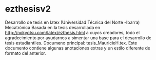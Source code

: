 # ezthesisv2
Desarrollo de tesis en latex (Universidad Técnica del Norte -Ibarra) Mecatrónica
Basada en la tesis desarrollada en http://nokyotsu.com/latex/ezthesis.html a cuyos creadores, todo el agradecimiento por ayudarnos a simentar una base para el desarrollo de tesis estudiantiles. 
Documeno principal: tesis_MauricioH.tex.
Este documento contiene algunas anotaciones extras y un estilo diferente de formato del anterior. 
